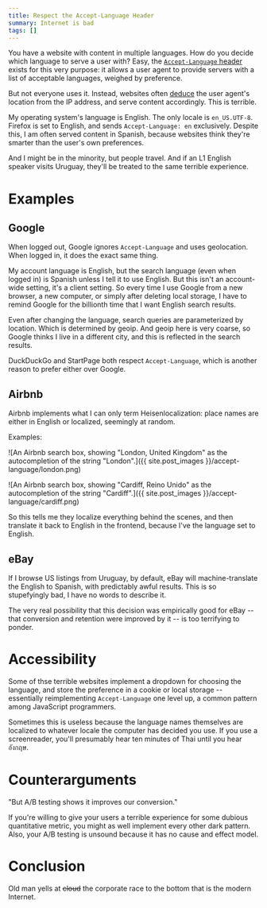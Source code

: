 ```yaml
---
title: Respect the Accept-Language Header
summary: Internet is bad
tags: []
---
```


You have a website with content in multiple languages. How do you decide which
language to serve a user with? Easy, the [`Accept-Language` header][header]
exists for this very purpose: it allows a user agent to provide servers with a
list of acceptable languages, weighed by preference.

But not everyone uses it. Instead, websites often [deduce][geoip] the user
agent's location from the IP address, and serve content accordingly. This is
terrible.

My operating system's language is English. The only locale is
`en_US.UTF-8`. Firefox is set to English, and sends `Accept-Language: en`
exclusively. Despite this, I am often served content in Spanish, because
websites think they're smarter than the user's own preferences.

And I might be in the minority, but people travel. And if an L1 English speaker
visits Uruguay, they'll be treated to the same terrible experience.

# Examples

## Google

When logged out, Google ignores `Accept-Language` and uses geolocation. When
logged in, it does the exact same thing.

My account language is English, but the search language (even when logged in) is
Spanish unless I tell it to use English. But this isn't an account-wide setting,
it's a client setting. So every time I use Google from a new browser, a new
computer, or simply after deleting local storage, I have to remind Google for
the billionth time that I want English search results.

Even after changing the language, search queries are parameterized by
location. Which is determined by geoip. And geoip here is very coarse, so Google
thinks I live in a different city, and this is reflected in the search results.

DuckDuckGo and StartPage both respect `Accept-Language`, which is another reason
to prefer either over Google.

## Airbnb

Airbnb implements what I can only term Heisenlocalization: place names are
either in English or localized, seemingly at random.

Examples:

![An Airbnb search box, showing "London, United Kingdom" as the autocompletion of the string "London".]({{ site.post_images }}/accept-language/london.png)

![An Airbnb search box, showing "Cardiff, Reino Unido" as the autocompletion of the string "Cardiff".]({{ site.post_images }}/accept-language/cardiff.png)

So this tells me they localize everything behind the scenes, and then translate
it back to English in the frontend, because I've the language set to English.

## eBay

If I browse US listings from Uruguay, by default, eBay will machine-translate
the English to Spanish, with predictably awful results. This is so stupefyingly
bad, I have no words to describe it.

The very real possibility that this decision was empirically good for eBay --
that conversion and retention were improved by it -- is too terrifying to
ponder.

# Accessibility

Some of thse terrible websites implement a dropdown for choosing the language,
and store the preference in a cookie or local storage -- essentially
reimplementing `Accept-Language` one level up, a common pattern among JavaScript
programmers.

Sometimes this is useless because the language names themselves are localized to
whatever locale the computer has decided you use. If you use a screenreader,
you'll presumably hear ten minutes of Thai until you hear อังกฤษ.

# Counterarguments

"But A/B testing shows it improves our conversion."

If you're willing to give your users a terrible experience for some dubious
quantitative metric, you might as well implement every other dark pattern. Also,
your A/B testing is unsound because it has no cause and effect model.

# Conclusion

Old man yells at ~~cloud~~ the corporate race to the bottom that is the modern
Internet.

[header]: https://developer.mozilla.org/en-US/docs/Web/HTTP/Headers/Accept-Language
[geoip]: https://en.wikipedia.org/wiki/Geolocation_software
